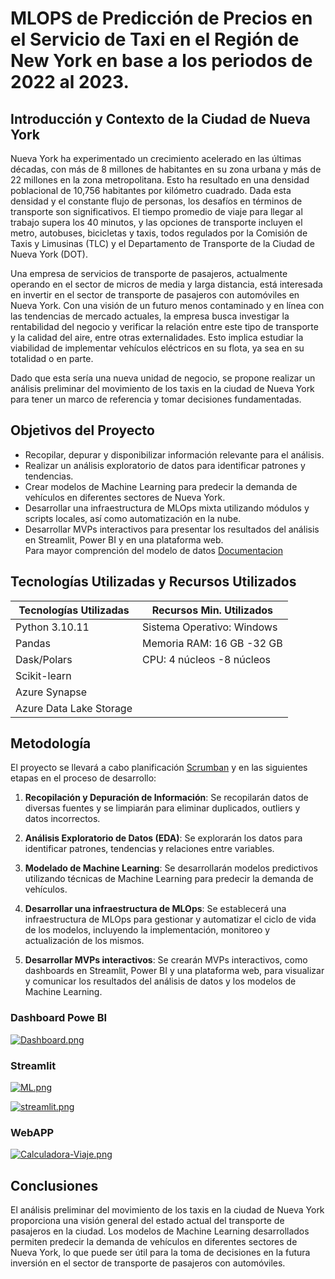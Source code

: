 #  MLOPS de Predicción de Precios en el Servicio de Taxi en el Región de New York en base a los periodos de 2022 al 2023.

## Introducción y Contexto de la Ciudad de Nueva York

Nueva York ha experimentado un crecimiento acelerado en las últimas décadas, con más de 8 millones de habitantes en su zona urbana y más de 22 millones en la zona metropolitana. Esto ha resultado en una densidad poblacional de 10,756 habitantes por kilómetro cuadrado. Dada esta densidad y el constante flujo de personas, los desafíos en términos de transporte son significativos. El tiempo promedio de viaje para llegar al trabajo supera los 40 minutos, y las opciones de transporte incluyen el metro, autobuses, bicicletas y taxis, todos regulados por la Comisión de Taxis y Limusinas (TLC) y el Departamento de Transporte de la Ciudad de Nueva York (DOT).

Una empresa de servicios de transporte de pasajeros, actualmente operando en el sector de micros de media y larga distancia, está interesada en invertir en el sector de transporte de pasajeros con automóviles en Nueva York. Con una visión de un futuro menos contaminado y en línea con las tendencias de mercado actuales, la empresa busca investigar la rentabilidad del negocio y verificar la relación entre este tipo de transporte y la calidad del aire, entre otras externalidades. Esto implica estudiar la viabilidad de implementar vehículos eléctricos en su flota, ya sea en su totalidad o en parte.

Dado que esta sería una nueva unidad de negocio, se propone realizar un análisis preliminar del movimiento de los taxis en la ciudad de Nueva York para tener un marco de referencia y tomar decisiones fundamentadas.

## Objetivos del Proyecto

- Recopilar, depurar y disponibilizar información relevante para el análisis.
- Realizar un análisis exploratorio de datos para identificar patrones y tendencias.
- Crear modelos de Machine Learning para predecir la demanda de vehículos en diferentes sectores de Nueva York.
- Desarrollar una infraestructura de MLOps mixta utilizando módulos y scripts locales, así como automatización en la nube.
- Desarrollar MVPs interactivos para presentar los resultados del análisis en Streamlit, Power BI y en una plataforma web.<br>
Para mayor comprención del modelo de datos [Documentacion](https://github.com/clblommberg/MVP_ML_TransporteNY/blob/main/Documentacion.md)

## Tecnologías Utilizadas  y Recursos Utilizados

| Tecnologías Utilizadas     | Recursos Min. Utilizados                           |
|---------------------------|-----------------------------------------------|
| Python 3.10.11                | Sistema Operativo: Windows                    |
| Pandas                    | Memoria RAM: 16 GB -32 GB                            |
| Dask/Polars                      | CPU: 4 núcleos -8  núcleos                             |
| Scikit-learn              |                                                |
| Azure Synapse             |                                               |
| Azure Data Lake Storage   |                                               |


## Metodología

El proyecto se llevará a cabo planificación [Scrumban](https://github.com/clblommberg/MVP_ML_TransporteNY/blob/main/Scrumban.md) y en las siguientes etapas en el proceso de desarrollo:

1. **Recopilación y Depuración de Información**: Se recopilarán datos de diversas fuentes y se limpiarán para eliminar duplicados, outliers y datos incorrectos.

2. **Análisis Exploratorio de Datos (EDA)**: Se explorarán los datos para identificar patrones, tendencias y relaciones entre variables.

3. **Modelado de Machine Learning**: Se desarrollarán modelos predictivos utilizando técnicas de Machine Learning para predecir la demanda de vehículos.

4. **Desarrollar una infraestructura de MLOps**: Se establecerá una infraestructura de MLOps para gestionar y automatizar el ciclo de vida de los modelos, incluyendo la implementación, monitoreo y actualización de los mismos.

5. **Desarrollar MVPs interactivos**: Se crearán MVPs interactivos, como dashboards en Streamlit, Power BI y una plataforma web, para visualizar y comunicar los resultados del análisis de datos y los modelos de Machine Learning.


### Dashboard Powe BI
[![Dashboard.png](https://i.postimg.cc/mDQQ8Ynm/Dashboard.png)](https://postimg.cc/yg8gNZsR)

### Streamlit
[![ML.png](https://i.postimg.cc/7hXXnFtH/ML.png)](https://postimg.cc/SY2Wyvp3)

[![streamlit.png](https://i.postimg.cc/65qK794j/streamlit.png)](https://postimg.cc/PNg99n4Y)

### WebAPP 
[![Calculadora-Viaje.png](https://i.postimg.cc/d0mH4N0x/Calculadora-Viaje.png)](https://postimg.cc/VSvWNRnq)


## Conclusiones

El análisis preliminar del movimiento de los taxis en la ciudad de Nueva York proporciona una visión general del estado actual del transporte de pasajeros en la ciudad. Los modelos de Machine Learning desarrollados permiten predecir la demanda de vehículos en diferentes sectores de Nueva York, lo que puede ser útil para la toma de decisiones en la futura inversión en el sector de transporte de pasajeros con automóviles.
